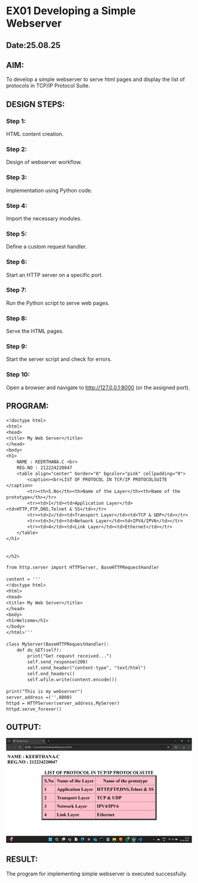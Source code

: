 # EX01 Developing a Simple Webserver
## Date:25.08.25

## AIM:
To develop a simple webserver to serve html pages and display the list of protocols in TCP/IP Protocol Suite.

## DESIGN STEPS:
### Step 1: 
HTML content creation.

### Step 2:
Design of webserver workflow.

### Step 3:
Implementation using Python code.

### Step 4:
Import the necessary modules.

### Step 5:
Define a custom request handler.

### Step 6:
Start an HTTP server on a specific port.

### Step 7:
Run the Python script to serve web pages.

### Step 8:
Serve the HTML pages.

### Step 9:
Start the server script and check for errors.

### Step 10:
Open a browser and navigate to http://127.0.0.1:8000 (or the assigned port).

## PROGRAM:
```
<!doctype html>
<html>
<head>
<title> My Web Server</title>
</head>
<body>
<h1>
    NAME : KEERTHANA.C <br>
    REG.NO : 212224220047 
    <table align="center" border="8" bgcolor="pink" cellpadding="9">
        <caption><br>LIST OF PROTOCOL IN TCP/IP PROTOCOLSUITE </caption>
        <tr><th>S.No</th><th>Name of the Layer</th><th>Name of the prototype</th></tr>
        <tr><td>1</td><td>Application Layer</td><td>HTTP,FTP,DNS,Telnet & SS</td></tr>
        <tr><td>2</td><td>Transport Layer</td><td>TCP & UDP</td></tr>
        <tr><td>3</td><td>Network Layer</td><td>IPV4/IPV6</td></tr>
        <tr><td>4</td><td>Link Layer</td><td>Ethernet</td></tr>
    </table>
</h1>
    

</h2>
```
```
from http.server import HTTPServer, BaseHTTPRequestHandler

content = '''
<!doctype html>
<html>
<head>
<title> My Web Server</title>
</head>
<body>
<h1>Welcome</h1>
</body>
</html>'''

class MyServer(BaseHTTPRequestHandler):
    def do_GET(self):
        print("Get request received...")
        self.send_response(200) 
        self.send_header("content-type", "text/html")       
        self.end_headers()
        self.wfile.write(content.encode())

print("This is my webserver") 
server_address =('',8000)
httpd = HTTPServer(server_address,MyServer)
httpd.serve_forever()

```
## OUTPUT:


![alt text](<Screenshot (56).png>)





## RESULT:
The program for implementing simple webserver is executed successfully.
